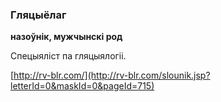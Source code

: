 ### Гляцыёлаг
**назоўнік, мужчынскі род**

Спецыяліст па гляцыялогіі.

<a rel="author">[http://rv-blr.com/](http://rv-blr.com/slounik.jsp?letterId=0&maskId=0&pageId=715)</a>
